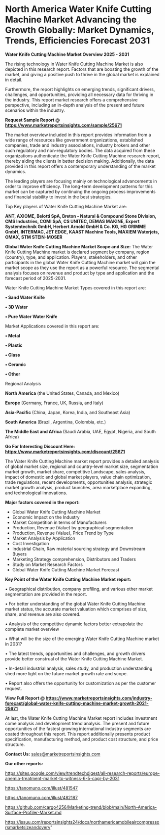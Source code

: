 # North America Water Knife Cutting Machine Market Advancing the Growth Globally: Market Dynamics, Trends, Efficiencies Forecast 2031

<Strong> Water Knife Cutting Machine Market Overview 2025 - 2031</strong>

The rising technology in Water Knife Cutting Machine Market is also depicted in this research report. Factors that are boosting the growth of the market, and giving a positive push to thrive in the global market is explained in detail.

Furthermore, the report highlights on emerging trends, significant drivers, challenges, and opportunities, providing all necessary data for thriving in the industry. This report market research offers a comprehensive perspective, including an in-depth analysis of the present and future scenarios within the industry.

<strong>Request Sample Report @ <a href=https://www.marketreportsinsights.com/sample/25671>https://www.marketreportsinsights.com/sample/25671</a></strong>

The market overview included in this report provides information from a wide range of resources like government organizations, established companies, trade and industry associations, industry brokers and other such regulatory and non-regulatory bodies. The data acquired from these organizations authenticate the Water Knife Cutting Machine research report, thereby aiding the clients in better decision making. Additionally, the data provided in this report offers a contemporary understanding of the market dynamics.

The leading players are focusing mainly on technological advancements in order to improve efficiency. The long-term development patterns for this market can be captured by continuing the ongoing process improvements and financial stability to invest in the best strategies.

Top Key players of Water Knife Cutting Machine Market are:

<strong>ANT, AXIOME, Belotti SpA, Breton - Natural & Compound Stone Division, CMS Industries, COMI SpA, CS UNITEC, DEMAS MAKINE, Expert Systemtechnik GmbH, Herbert Arnold GmbH & Co. KG, HG GRIMME GmbH, INTERMAC, JET EDGE, KAAST Machine Tools, MAXIEM Waterjets, OMAX, STM STEIN-MOSER</strong>

<strong><b>Global Water Knife Cutting Machine Market Scope and Size:</b></strong>
The Water Knife Cutting Machine market is declared segment by company, region (country), type, and application. Players, stakeholders, and other participants in the global Water Knife Cutting Machine market will gain the market scope as they use the report as a powerful resource. The segmental analysis focuses on revenue and product by type and application and the forecast period of 2025-2031.

Water Knife Cutting Machine Market Types covered in this report are:

<strong>• Sand Water Knife

• 3D Water

• Pure Water Water Knife</strong>

Market Applications covered in this report are:

<strong>• Metal

• Plastic

• Glass

• Ceramic

• Other</strong> 

Regional Analysis

<strong>North America</strong> (the United States, Canada, and Mexico)

<strong>Europe</strong> (Germany, France, UK, Russia, and Italy)

<strong>Asia-Pacific</strong> (China, Japan, Korea, India, and Southeast Asia)

<strong>South America</strong> (Brazil, Argentina, Colombia, etc.)

<strong>The Middle East and Africa</strong> (Saudi Arabia, UAE, Egypt, Nigeria, and South Africa)

<strong>Go For Interesting Discount Here: <a href=https://www.marketreportsinsights.com/discount/25671>https://www.marketreportsinsights.com/discount/25671</a></strong>

The Water Knife Cutting Machine market report provides a detailed analysis of global market size, regional and country-level market size, segmentation market growth, market share, competitive Landscape, sales analysis, impact of domestic and global market players, value chain optimization, trade regulations, recent developments, opportunities analysis, strategic market growth analysis, product launches, area marketplace expanding, and technological innovations.

<strong><b>Major factors covered in the report:</b></strong>
<ul>
  <li>Global Water Knife Cutting Machine Market </li>
  <li>Economic Impact on the Industry</li>
  <li>Market Competition in terms of Manufacturers</li>
  <li>Production, Revenue (Value) by geographical segmentation</li>
  <li>Production, Revenue (Value), Price Trend by Type</li>
  <li>Market Analysis by Application</li>
  <li>Cost Investigation</li>
  <li>Industrial Chain, Raw material sourcing strategy and Downstream Buyers</li>
  <li>Marketing Strategy comprehension, Distributors and Traders</li>
  <li>Study on Market Research Factors</li>
  <li>Global Water Knife Cutting Machine Market Forecast</li>
</ul>

<strong><b>Key Point of the Water Knife Cutting Machine Market report:</b></strong>

• Geographical distribution, company profiling, and various other market segmentation are provided in the report.

• For better understanding of the global Water Knife Cutting Machine market status, the accurate market valuation which comprises of size, share, and revenue are also covered.

• Analysis of the competitive dynamic factors better extrapolate the complete market overview

• What will be the size of the emerging Water Knife Cutting Machine market in 2031?

• The latest trends, opportunities and challenges, and growth drivers provide better construal of the Water Knife Cutting Machine Market.

• In-detail industrial analysis, sales study, and production understanding shed more light on the future market growth rate and scope.

• Report also offers the opportunity for customization as per the customer request.

<strong><b>View Full Report @ <a href=https://www.marketreportsinsights.com/industry-forecast/global-water-knife-cutting-machine-market-growth-2021-25671>https://www.marketreportsinsights.com/industry-forecast/global-water-knife-cutting-machine-market-growth-2021-25671</a></b></strong>


At last, the Water Knife Cutting Machine Market report includes investment come analysis and development trend analysis. The present and future opportunities of the fastest growing international industry segments are coated throughout this report. This report additionally presents product specification, manufacturing method, and product cost structure, and price structure.

<strong>Contact Us:</strong>
sales@marketreportsinsights.com

<strong>Our other reports:</strong>

<a href=https://sites.google.com/view/trendtechdigest/all-research-reports/europe-anemia-treatment-market-to-witness-6-5-cagr-by-2031>https://sites.google.com/view/trendtechdigest/all-research-reports/europe-anemia-treatment-market-to-witness-6-5-cagr-by-2031</a>

<a href=https://tanomuno.com/illust/481547>https://tanomuno.com/illust/481547</a>

<a href=https://tanomuno.com/illust/482187>https://tanomuno.com/illust/482187</a>

<a href=https://github.com/cargo4256/Marketing-trend/blob/main/North-America-Surface-Profiler-Market.md>https://github.com/cargo4256/Marketing-trend/blob/main/North-America-Surface-Profiler-Market.md</a>

<a href=https://issuu.com/reportsinsights24/docs/northamericamobileaircompressorsmarketsizeandoverv>https://issuu.com/reportsinsights24/docs/northamericamobileaircompressorsmarketsizeandoverv</a>"

